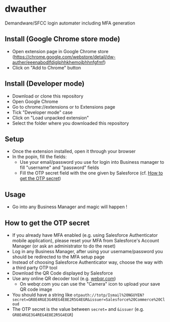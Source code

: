 # dwauther

Demandware/SFCC login automater including MFA generation

## Install (Google Chrome store mode)

- Open extension page in Google Chrome store (https://chrome.google.com/webstore/detail/dw-auther/eeenabodlfdiglphhkhemojbhhnfgfmf)
- Click on "Add to Chrome" button

## Install (Developer mode)

- Download or clone this repository
- Open Google Chrome
- Go to chrome://extensions or to Extensions page
- Tick "Developer mode" case
- Click on "Load unpacked extension"
- Select the folder where you downloaded this repository

## Setup

- Once the extension installed, open it through your browser
- In the popin, fill the fields:
    - Use your email/password you use for login into Business manager to fill "username" and "password" fields
    - Fill the OTP secret field with the one given by Salesforce (cf. [How to get the OTP secret](https://github.com/ismailnguyen/dwauther/tree/main#how-to-get-the-otp-secret))

## Usage

- Go into any Business Manager and magic will happen !

## How to get the OTP secret

- If you already have MFA enabled (e.g. using Salesforce Authenticator mobile application), please reset your MFA from Salesforce's Account Manager (or ask an administrator to do the reset)
- Log in any Business Manager, after using your username/password you should be redirected to the MFA setup page
- Instead of choosing Salesforce Authenticator way, choose the way with a third party OTP tool
- Download the QR Code displayed by Salesforce
- Use any online QR decoder tool (e.g. [webqr.com](https://webqr.com/))
    - On webqr.com you can use the "Camera" icon to upload your save QR code image
- You should have a string like `otpauth://totp/Ismail%20NGUYEN?secret=GR8E4RGE3G4REG4E8E2R5G4EGR&issuer=Salesforce%20Commerce%20Cloud`
- The OTP secret is the value between `secret=` and `&issuer` (e.g. `GR8E4RGE3G4REG4E8E2R5G4EGR`)

